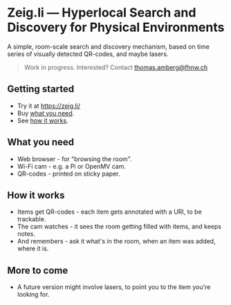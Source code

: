 # Zeig.li — Hyperlocal Search and Discovery for Physical Environments
A simple, room-scale search and discovery mechanism, based on time series of visually detected QR-codes, and maybe lasers.

> Work in progress. Interested? Contact thomas.amberg@fhnw.ch
## Getting started
* Try it at https://zeig.li/
* Buy <a href="#what-you-need">what you need</a>.
* See <a href="#how-it-works">how it works</a>.
## What you need
* Web browser - for "browsing the room".
* Wi-Fi cam - e.g. a Pi or OpenMV cam.
* QR-codes - printed on sticky paper.
## How it works
* Items get QR-codes - each item gets annotated with a URI, to be trackable.
* The cam watches - it sees the room getting filled with items, and keeps notes.
* And remembers - ask it what's in the room, when an item was added, where it is.
## More to come
* A future version might involve lasers, to point you to the item you're looking for.
